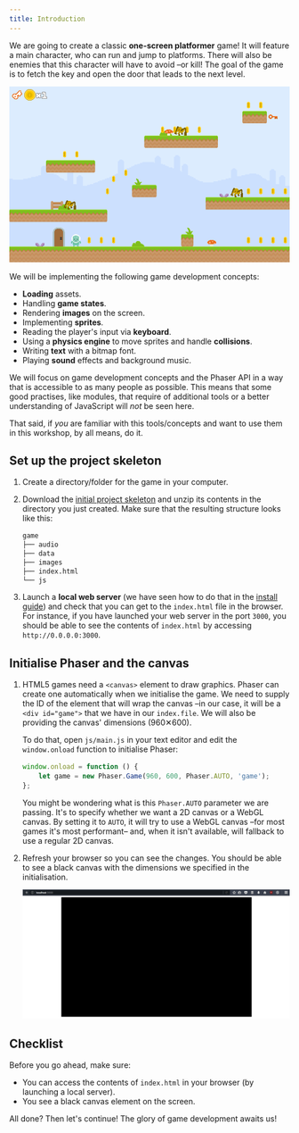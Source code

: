 ```yaml
---
title: Introduction
---
```


We are going to create a classic **one-screen platformer** game! It will feature a main character, who can run and jump to platforms. There will also be enemies that this character will have to avoid –or kill! The goal of the game is to fetch the key and open the door that leads to the next level.

![Screenshot](/assets/platformer/platformer_screenshot.png)

We will be implementing the following game development concepts:

- **Loading** assets.
- Handling **game states**.
- Rendering **images** on the screen.
- Implementing **sprites**.
- Reading the player's input via **keyboard**.
- Using a **physics engine** to move sprites and handle **collisions**.
- Writing **text** with a bitmap font.
- Playing **sound** effects and background music.

We will focus on game development concepts and the Phaser API in a way that is accessible to as many people as possible. This means that some good practises, like modules, that require of additional tools or a better understanding of JavaScript will _not_ be seen here.

That said, if _you_ are familiar with this tools/concepts and want to use them in this workshop, by all means, do it.

## Set up the project skeleton

1. Create a directory/folder for the game in your computer.
1. Download the [initial project skeleton](/assets/platformer/start.zip) and unzip its contents in the directory you just created. Make sure that the resulting structure looks like this:

    ```
    game
    ├── audio
    ├── data
    ├── images
    ├── index.html
    └── js
    ```
1. Launch a **local web server** (we have seen how to do that in the [install guide](/en/guides/install/)) and check that you can get to the `index.html` file in the browser. For instance, if you have launched your web server in the port `3000`, you should be able to see the contents of `index.html` by accessing `http://0.0.0.0:3000`.

## Initialise Phaser and the canvas

1. HTML5 games need a `<canvas>` element to draw graphics. Phaser can create one automatically when we initialise the game. We need to supply the ID of the element that will wrap the canvas –in our case, it will be a `<div id="game">` that we have in our `index.file`. We will also be providing the canvas' dimensions (960✕600).

    To do that, open `js/main.js` in your text editor and edit the `window.onload` function to initialise Phaser:

    ```js
    window.onload = function () {
        let game = new Phaser.Game(960, 600, Phaser.AUTO, 'game');
    };
    ```

    You might be wondering what is this `Phaser.AUTO` parameter we are passing. It's to specify whether we want a 2D canvas or a WebGL canvas. By setting it to `AUTO`, it will try to use a WebGL canvas –for most games it's most performant– and, when it isn't available, will fallback to use a regular 2D canvas.

1. Refresh your browser so you can see the changes. You should be able to see a black canvas with the dimensions we specified in the initialisation.

    ![Empy canvas on the screen](/assets/platformer/step00_check.png)

## Checklist

Before you go ahead, make sure:

- You can access the contents of `index.html` in your browser (by launching a local server).
- You see a black canvas element on the screen.

All done? Then let's continue! The glory of game development awaits us!
